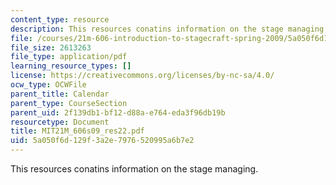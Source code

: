 ```yaml
---
content_type: resource
description: This resources conatins information on the stage managing.
file: /courses/21m-606-introduction-to-stagecraft-spring-2009/5a050f6d129f3a2e7976520995a6b7e2_MIT21M_606s09_res22.pdf
file_size: 2613263
file_type: application/pdf
learning_resource_types: []
license: https://creativecommons.org/licenses/by-nc-sa/4.0/
ocw_type: OCWFile
parent_title: Calendar
parent_type: CourseSection
parent_uid: 2f139db1-bf12-d88a-e764-eda3f96db19b
resourcetype: Document
title: MIT21M_606s09_res22.pdf
uid: 5a050f6d-129f-3a2e-7976-520995a6b7e2
---
```

This resources conatins information on the stage managing.